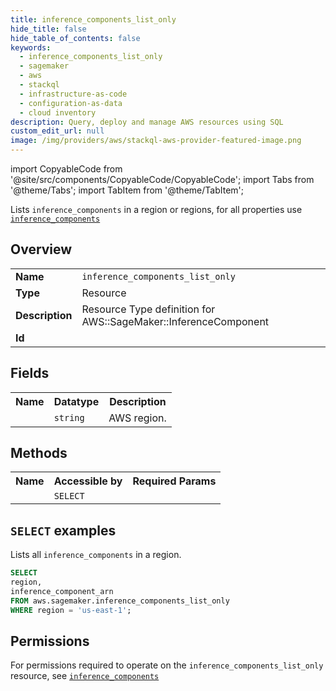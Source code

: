 ```yaml
---
title: inference_components_list_only
hide_title: false
hide_table_of_contents: false
keywords:
  - inference_components_list_only
  - sagemaker
  - aws
  - stackql
  - infrastructure-as-code
  - configuration-as-data
  - cloud inventory
description: Query, deploy and manage AWS resources using SQL
custom_edit_url: null
image: /img/providers/aws/stackql-aws-provider-featured-image.png
---
```


import CopyableCode from '@site/src/components/CopyableCode/CopyableCode';
import Tabs from '@theme/Tabs';
import TabItem from '@theme/TabItem';

Lists <code>inference_components</code> in a region or regions, for all properties use <a href="/providers/aws/serviceName/inference_components/"><code>inference_components</code></a>

## Overview
<table><tbody>
<tr><td><b>Name</b></td><td><code>inference_components_list_only</code></td></tr>
<tr><td><b>Type</b></td><td>Resource</td></tr>
<tr><td><b>Description</b></td><td>Resource Type definition for AWS::SageMaker::InferenceComponent</td></tr>
<tr><td><b>Id</b></td><td><CopyableCode code="aws.sagemaker.inference_components_list_only" /></td></tr>
</tbody></table>

## Fields
<table><tbody><tr><th>Name</th><th>Datatype</th><th>Description</th></tr><tr><td><CopyableCode code="region" /></td><td><code>string</code></td><td>AWS region.</td></tr>
</tbody></table>

## Methods

<table><tbody>
  <tr>
    <th>Name</th>
    <th>Accessible by</th>
    <th>Required Params</th>
  </tr>
  <tr>
    <td><CopyableCode code="list_resources" /></td>
    <td><code>SELECT</code></td>
    <td><CopyableCode code="region" /></td>
  </tr>
</tbody></table>

## `SELECT` examples
Lists all <code>inference_components</code> in a region.
```sql
SELECT
region,
inference_component_arn
FROM aws.sagemaker.inference_components_list_only
WHERE region = 'us-east-1';
```


## Permissions

For permissions required to operate on the <code>inference_components_list_only</code> resource, see <a href="/providers/aws/sagemaker/inference_components/#permissions"><code>inference_components</code></a>

